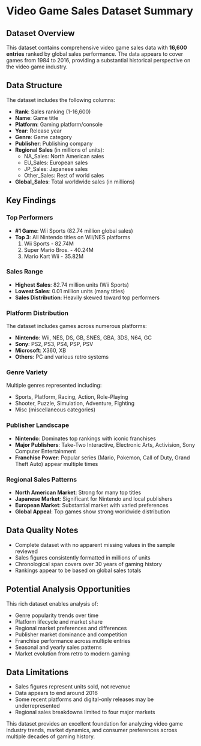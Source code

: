 # Video Game Sales Dataset Summary

## Dataset Overview

This dataset contains comprehensive video game sales data with **16,600 entries** ranked by global sales performance. The data appears to cover games from 1984 to 2016, providing a substantial historical perspective on the video game industry.

## Data Structure

The dataset includes the following columns:

- **Rank**: Sales ranking (1-16,600)
- **Name**: Game title
- **Platform**: Gaming platform/console
- **Year**: Release year
- **Genre**: Game category
- **Publisher**: Publishing company
- **Regional Sales** (in millions of units):
  - NA_Sales: North American sales
  - EU_Sales: European sales  
  - JP_Sales: Japanese sales
  - Other_Sales: Rest of world sales
- **Global_Sales**: Total worldwide sales (in millions)

## Key Findings

### Top Performers
- **#1 Game**: Wii Sports (82.74 million global sales)
- **Top 3**: All Nintendo titles on Wii/NES platforms
  1. Wii Sports - 82.74M
  2. Super Mario Bros. - 40.24M  
  3. Mario Kart Wii - 35.82M

### Sales Range
- **Highest Sales**: 82.74 million units (Wii Sports)
- **Lowest Sales**: 0.01 million units (many titles)
- **Sales Distribution**: Heavily skewed toward top performers

### Platform Distribution
The dataset includes games across numerous platforms:
- **Nintendo**: Wii, NES, DS, GB, SNES, GBA, 3DS, N64, GC
- **Sony**: PS2, PS3, PS4, PSP, PSV
- **Microsoft**: X360, XB
- **Others**: PC and various retro systems

### Genre Variety
Multiple genres represented including:
- Sports, Platform, Racing, Action, Role-Playing
- Shooter, Puzzle, Simulation, Adventure, Fighting
- Misc (miscellaneous categories)

### Publisher Landscape
- **Nintendo**: Dominates top rankings with iconic franchises
- **Major Publishers**: Take-Two Interactive, Electronic Arts, Activision, Sony Computer Entertainment
- **Franchise Power**: Popular series (Mario, Pokemon, Call of Duty, Grand Theft Auto) appear multiple times

### Regional Sales Patterns
- **North American Market**: Strong for many top titles
- **Japanese Market**: Significant for Nintendo and local publishers
- **European Market**: Substantial market with varied preferences
- **Global Appeal**: Top games show strong worldwide distribution

## Data Quality Notes

- Complete dataset with no apparent missing values in the sample reviewed
- Sales figures consistently formatted in millions of units
- Chronological span covers over 30 years of gaming history
- Rankings appear to be based on global sales totals

## Potential Analysis Opportunities

This rich dataset enables analysis of:
- Genre popularity trends over time
- Platform lifecycle and market share
- Regional market preferences and differences
- Publisher market dominance and competition
- Franchise performance across multiple entries
- Seasonal and yearly sales patterns
- Market evolution from retro to modern gaming

## Data Limitations

- Sales figures represent units sold, not revenue
- Data appears to end around 2016
- Some recent platforms and digital-only releases may be underrepresented
- Regional sales breakdowns limited to four major markets

This dataset provides an excellent foundation for analyzing video game industry trends, market dynamics, and consumer preferences across multiple decades of gaming history.